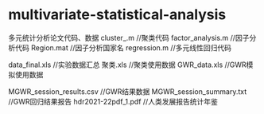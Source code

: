 # multivariate-statistical-analysis
多元统计分析论文代码、数据
cluster_.m			//聚类代码
factor_analysis.m		//因子分析代码
Region.mat			//因子分析国家名
regression.m		//多元线性回归代码

data_final.xls		//实验数据汇总
聚类.xls			//聚类使用数据
GWR_data.xls		//GWR模拟使用数据

MGWR_session_results.csv	//GWR结果数据
MGWR_session_summary.txt	//GWR回归结果报告
hdr2021-22pdf_1.pdf       //人类发展报告统计年鉴
